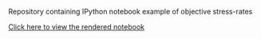Repository containing IPython notebook example of objective stress-rates

[Click here to view the rendered notebook](http://nbviewer.ipython.org/urls/raw2.github.com/johntfoster/objective_rates/master/objective_rates.ipynb)
